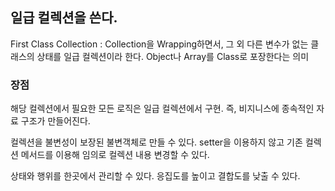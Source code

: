 ## 일급 컬렉션을 쓴다.

First Class Collection : Collection을 Wrapping하면서, 그 외 다른 변수가 없는 클래스의 상태를 일급 컬렉션이라 한다. Object나 Array를 Class로 포장한다는 의미

### 장점 

해당 컬렉션에서 필요한 모든 로직은 일급 컬렉션에서 구현. 즉, 비지니스에 종속적인 자료 구조가 만들어진다.

컬렉션을 불변성이 보장된 불변객체로 만들 수 있다. setter을 이용하지 않고 기존 컬렉션 메서드를 이용해 임의로 컬렉션 내용 변경할 수 있다.

상태와 행위를 한곳에서 관리할 수 있다. 응집도를 높이고 결합도를 낮출 수 있다.